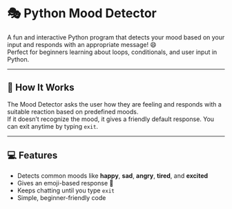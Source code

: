 # 🎭 Python Mood Detector

A fun and interactive Python program that detects your mood based on your input and responds with an appropriate message! 😄  
Perfect for beginners learning about loops, conditionals, and user input in Python.

---

## 🧠 How It Works
The Mood Detector asks the user how they are feeling and responds with a suitable reaction based on predefined moods.  
If it doesn’t recognize the mood, it gives a friendly default response. You can exit anytime by typing `exit`.

---

## 💻 Features
- Detects common moods like **happy**, **sad**, **angry**, **tired**, and **excited**
- Gives an emoji-based response 🎉  
- Keeps chatting until you type `exit`
- Simple, beginner-friendly code
